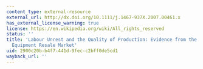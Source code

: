 ```yaml
---
content_type: external-resource
external_url: http://dx.doi.org/10.1111/j.1467-937X.2007.00461.x
has_external_license_warning: true
license: https://en.wikipedia.org/wiki/All_rights_reserved
status: ''
title: 'Labour Unrest and the Quality of Production: Evidence from the Construction
  Equipment Resale Market'
uid: 2900c20b-b4f7-441d-9fec-c2bff0de5cd1
wayback_url: ''
---
```


